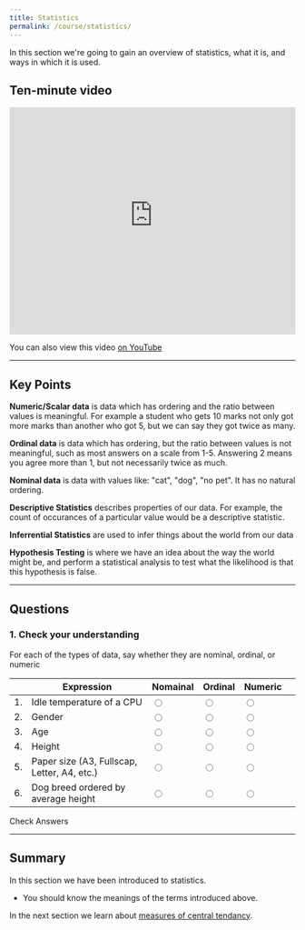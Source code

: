 ```yaml
---
title: Statistics
permalink: /course/statistics/
---
```


In this section we're going to gain an overview of statistics, what it is, and ways in which it is used.

## Ten-minute video

<iframe width="100%" height="400px" src="https://www.youtube-nocookie.com/embed/iP61hCchq-E" frameborder="0" allow="accelerometer; autoplay; clipboard-write; encrypted-media; gyroscope; picture-in-picture" allowfullscreen></iframe>

You can also view this video [on YouTube](https://youtu.be/iP61hCchq-E)


---

## Key Points

**Numeric/Scalar data** is data which has ordering and the ratio between values is meaningful. For example a student who gets 10 marks not only got more marks than another who got 5, but we can say they got twice as many.

**Ordinal data** is data which has ordering, but the ratio between values is not meaningful, such as most answers on a scale from 1-5. Answering 2 means you agree more than 1, but not necessarily twice as much.

**Nominal data** is data with values like: "cat", "dog", "no pet". It has no natural ordering.

**Descriptive Statistics** describes properties of our data. For example, the count of occurances of a particular value would be a descriptive statistic. 

**Inferrential Statistics** are used to infer things about the world from our data

**Hypothesis Testing** is where we have an idea about the way the world might be, and perform a statistical analysis to test what the likelihood is that this hypothesis is false.

---

## Questions

### 1. Check your understanding

For each of the types of data, say whether they are nominal, ordinal, or numeric

|    | Expression | Nomainal | Ordinal | Numeric | |
| -- | ---------- | ---- | -----  | ------ |--|
| 1. | Idle temperature of a CPU  | <input type="radio" name="q11" id="q11t" data-answer value="t"/> | <input type="radio" name="q11" id="q11f" value="f"/> | <input type="radio" name="q11" id="q11n" value="n"/> | <span id="q11c" style="display:inline-block"></span> |
| 2. | Gender | <input type="radio" name="q12" id="q12t" value="t"/> | <input type="radio" name="q12" id="q12f"  value="f"/> | <input type="radio" name="q12" id="q12n" data-answer value="n"/> | <span id="q12c" style="display:inline-block"></span>  |
| 3. | Age | <input type="radio" data-answer name="q13" id="q13t" value="t"/> | <input type="radio" name="q13" id="q13f" data-answer  value="f"/> | <input type="radio" name="q13" id="q13n"  value="n"/> | <span id="q13c" style="display:inline-block"></span> |
| 4. | Height | <input type="radio" name="q14" id="q14t" data-answer  value="t"/> | <input type="radio" name="q14" id="q14f" value="f"/> | <input type="radio" name="q14" id="q14n" value="n"/> | <span id="q14c" style="display:inline-block"></span> |
| 5. | Paper size (A3, Fullscap, Letter, A4, etc.) | <input type="radio" name="q15" id="q15t"  value="t"/> | <input type="radio" data-answer name="q15" id="q15f" value="f"/> | <input type="radio" name="q15" id="q15n" value="n"/> |<span id="q15c" style="display:inline-block"></span> |
| 6. | Dog breed ordered by average height | <input type="radio" name="q16" id="q16t"  value="t"/> | <input type="radio" name="q16" data-answer  id="q16f" value="f"/> | <input type="radio" name="q16" id="q16n" value="n"/> | <span id="q16c" style="display:inline-block"></span> |

<a class="btn btn-primary" type="submit" onClick="checkAnswers('q1')">Check Answers</a>

---

## Summary

In this section we have been introduced to statistics.

* You should know the meanings of the terms introduced above.

In the next section we learn about [measures of central tendancy](../central-tendency/).